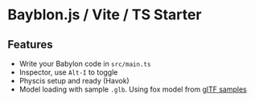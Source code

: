 # Bayblon.js / Vite / TS Starter

## Features

- Write your Babylon code in `src/main.ts`
- Inspector, use `Alt-I` to toggle
- Physcis setup and ready (Havok)
- Model loading with sample `.glb`. Using fox model from [glTF samples](https://github.com/KhronosGroup/glTF-Sample-Models/tree/main/2.0/Fox)

